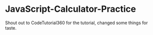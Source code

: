 # JavaScript-Calculator-Practice
Shout out to CodeTutorial360 for the tutorial, changed some things for taste.

